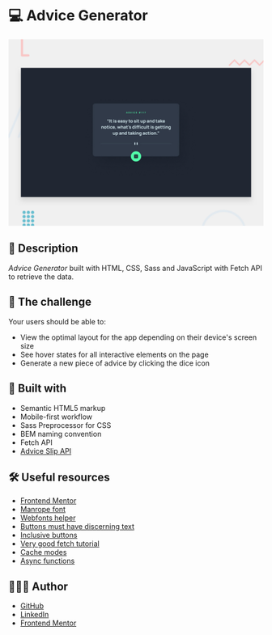 # 💻 Advice Generator

![Design preview](./design/desktop-preview.jpg)

## 📖 Description

*Advice Generator* built with HTML, CSS, Sass and JavaScript with Fetch API to retrieve the data.

## 🎯 The challenge

Your users should be able to:

- View the optimal layout for the app depending on their device's screen size
- See hover states for all interactive elements on the page
- Generate a new piece of advice by clicking the dice icon

## 🧱 Built with

- Semantic HTML5 markup
- Mobile-first workflow
- Sass Preprocessor for CSS
- BEM naming convention
- Fetch API
- [Advice Slip API](https://api.adviceslip.com)

## 🛠️ Useful resources

- [Frontend Mentor](https://www.frontendmentor.io/)
- [Manrope font](https://fonts.google.com/specimen/Manrope)
- [Webfonts helper](https://gwfh.mranftl.com/fonts)
- [Buttons must have discerning text](https://dequeuniversity.com/rules/axe/4.6/button-name?application=axeAPI)
- [Inclusive buttons](https://css-tricks.com/making-disabled-buttons-more-inclusive/)
- [Very good fetch tutorial](https://www.youtube.com/watch?v=ubw2hdQIl4E)
- [Cache modes](https://stackoverflow.com/questions/29246444/fetch-how-do-you-make-a-non-cached-request)
- [Async functions](https://developer.mozilla.org/en-US/docs/Web/JavaScript/Reference/Statements/async_function)

## 🧑🏻‍💻 Author

- [GitHub](https://github.com/GracilianoOG)
- [LinkedIn](https://www.linkedin.com/in/gabrielgmbarros)
- [Frontend Mentor](https://www.frontendmentor.io/profile/GracilianoOG)